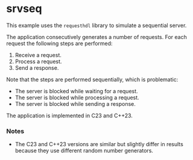 # srvseq

This example uses the `requesthdl` library to simulate a sequential server.

The application consecutively generates a number of requests. For each 
request the following steps are performed:

1. Receive a request.
2. Process a request.
3. Send a response.

Note that the steps are performed sequentially, which is problematic:

- The server is blocked while waiting for a request.
- The server is blocked while processing a request.
- The server is blocked while sending a response.

The application is implemented in C23 and C++23.

### Notes

- The C23 and C++23 versions are similar but slightly differ in results 
  because they use different random number generators.